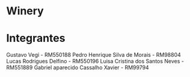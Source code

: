 # Winery

# Integrantes

Gustavo Vegi - RM550188
Pedro Henrique Silva de Morais - RM98804
Lucas Rodrigues Delfino - RM550196
Luisa Cristina dos Santos Neves - RM551889
Gabriel aparecido Cassalho Xavier - RM99794
